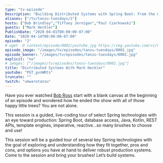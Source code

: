 ```yaml
---
type: "tv-episode"
Description: "Building Distributed Systems with Spring Boot: From the Ground Up."
aliases: ["/tv/tanzu-tuesdays/2"]
hosts: ["Bob Brindley","Tiffany Jernigan","Paul Czarkowski"]
guests: ["Mark Heckler"]
PublishDate: "2020-04-01T00:00:00-07:00"
Date: "2020-04-14T00:00:00-07:00"
episode: "2"
# wget -O content/episode/0002/youtube.jpg https://img.youtube.com/vi/PGT_gvnWRts/mqdefault.jpg
episode_image: "/images/tv/episodes/tanzu-tuesdays/0002.jpg"
episode_banner: "/images/tv/episodes/tanzu-tuesdays/0002.jpg"
explicit: "no"
# images: ["/images/tv/episodes/tanzu-tuesdays/0002.jpg"]
title: "Distributed Systems With Mark Heckler"
youtube: "PGT_gvnWRts"
truncate: ""
twitch: "vmwaretanzu"
---
```


Have you ever watched [Bob Ross](https://www.youtube.com/user/BobRossInc/) start with a blank canvas at the beginning of an episode and wondered how he ended the show with all of those happy little trees? You are not alone.

This session is a guided, live-coding tour of select Spring technologies with an eye toward production: Spring Boot, database access, Java, Kotlin, REST APIs, template engines, imperative, reactive...so many brushes to choose and use!

This session will be a guided tour of several key Spring technologies with the goal of exploring and understanding how they fit together, pros and cons, and options you have at hand to deliver robust production systems. Come to the session and bring your brushes! Let’s build systems.
